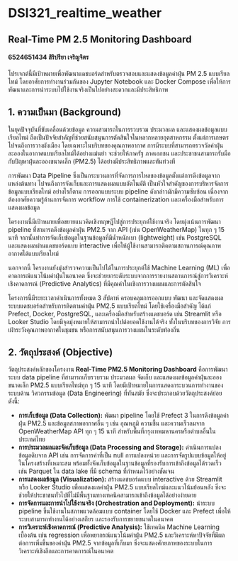 # DSI321_realtime_weather
## Real-Time PM 2.5 Monitoring Dashboard

#### 6524651434 สิริปรียา เจริญจิตร

โปรเจกต์นี้มีเป้าหมายเพื่อพัฒนาแดชบอร์ดสำหรับตรวจสอบและแสดงข้อมูลค่าฝุ่น PM 2.5 แบบเรียลไทม์ โดยอาศัยการทำงานร่วมกันของ Jupyter Notebook และ Docker Compose เพื่อให้การพัฒนาและการนำระบบไปใช้งานจริงเป็นไปอย่างสะดวกและมีประสิทธิภาพ

## 1. ความเป็นมา (Background)

ในยุคปัจจุบันที่ขับเคลื่อนด้วยข้อมูล ความสามารถในการรวบรวม ประมวลผล และแสดงผลข้อมูลแบบเรียลไทม์ ถือเป็นปัจจัยสำคัญที่ช่วยสนับสนุนการตัดสินใจในหลากหลายอุตสาหกรรม ตั้งแต่การเกษตรไปจนถึงการวางผังเมือง โดยเฉพาะในบริบทของคุณภาพอากาศ การมีระบบที่สามารถตรวจวัดค่าฝุ่นละอองในอากาศแบบเรียลไทม์ได้อย่างแม่นยำ จะช่วยให้ภาครัฐ ภาคเอกชน และประชาชนสามารถรับมือกับปัญหาฝุ่นละอองขนาดเล็ก (PM2.5) ได้อย่างมีประสิทธิภาพและทันท่วงที

การพัฒนา Data Pipeline ซึ่งเป็นกระบวนการที่จัดการการไหลของข้อมูลตั้งแต่การดึงข้อมูลจากแหล่งต้นทาง ไปจนถึงการจัดเก็บและการแสดงผลแบบอัตโนมัติ เป็นหัวใจสำคัญของการบริหารจัดการข้อมูลแบบเรียลไทม์ อย่างไรก็ตาม การออกแบบระบบ pipeline ดังกล่าวมักมีความซับซ้อน เนื่องจากต้องอาศัยความรู้ด้านการจัดการ workflow การใช้ containerization และเครื่องมือสำหรับการแสดงผลข้อมูล

โครงงานนี้มีเป้าหมายเพื่อขยายแนวคิดเชิงทฤษฎีไปสู่การประยุกต์ใช้งานจริง โดยมุ่งเน้นการพัฒนา pipeline ที่สามารถดึงข้อมูลค่าฝุ่น PM2.5 จาก API (เช่น OpenWeatherMap) ในทุก ๆ 15 นาที จากนั้นทำการจัดเก็บข้อมูลในฐานข้อมูลที่มีน้ำหนักเบา (lightweight) เช่น PostgreSQL และแสดงผลผ่านแดชบอร์ดแบบ interactive เพื่อให้ผู้ใช้งานสามารถติดตามสถานการณ์คุณภาพอากาศได้แบบเรียลไทม์

นอกจากนี้ โครงงานยังมุ่งสำรวจความเป็นไปได้ในการประยุกต์ใช้ Machine Learning (ML) เพื่อคาดการณ์แนวโน้มค่าฝุ่นในอนาคต ซึ่งจะช่วยยกระดับระบบจากการรายงานสถานการณ์สู่การวิเคราะห์เชิงคาดการณ์ (Predictive Analytics) ที่มีคุณค่าในเชิงการวางแผนและการตัดสินใจ

โครงการนี้มีระยะเวลาดำเนินการทั้งหมด 3 สัปดาห์ ครอบคลุมการออกแบบ พัฒนา และจัดแสดงผลระบบแดชบอร์ดสำหรับการติดตามค่าฝุ่น PM2.5 แบบเรียลไทม์ โดยใช้เครื่องมือสำคัญ ได้แก่ Prefect, Docker, PostgreSQL, และเครื่องมือสำหรับสร้างแดชบอร์ด เช่น Streamlit หรือ Looker Studio โดยมีจุดมุ่งหมายให้สามารถนำไปต่อยอดใช้งานได้จริง ทั้งในบริบทของการวิจัย การเฝ้าระวังคุณภาพอากาศในชุมชน หรือการสนับสนุนการวางแผนในระดับท้องถิ่น

## 2. วัตถุประสงค์ (Objective)

วัตถุประสงค์หลักของโครงงาน **Real-Time PM2.5 Monitoring Dashboard** คือการพัฒนาระบบ data pipeline ที่สามารถเก็บรวบรวม ประมวลผล จัดเก็บ และแสดงผลข้อมูลค่าฝุ่นละอองขนาดเล็ก PM2.5 แบบเรียลไทม์ทุก ๆ 15 นาที โดยมีเป้าหมายในการแสดงกระบวนการทำงานของระบบด้าน วิศวกรรมข้อมูล (Data Engineering) ที่ทันสมัย ซึ่งจะประกอบด้วยวัตถุประสงค์ย่อยดังนี้:

* **การเก็บข้อมูล (Data Collection):** พัฒนา pipeline โดยใช้ Prefect 3 ในการดึงข้อมูลค่าฝุ่น PM2.5 และข้อมูลสภาพอากาศอื่น ๆ เช่น อุณหภูมิ ความชื้น และความเร็วลมจาก OpenWeatherMap API ทุก ๆ 15 นาที สำหรับพื้นที่กรุงเทพมหานครหรือตำบลอื่นในประเทศไทย
* **การประมวลผลและจัดเก็บข้อมูล (Data Processing and Storage):** ดำเนินการแปลงข้อมูลดิบจาก API เช่น การจัดการค่าที่เป็น null การแปลงหน่วย และการจัดรูปแบบข้อมูลให้อยู่ในโครงสร้างที่เหมาะสม พร้อมทั้งจัดเก็บข้อมูลในฐานข้อมูลที่รองรับการเข้าถึงข้อมูลได้รวดเร็ว เช่น Parquet ใน data lake ที่มี schema ที่กำหนดไว้อย่างชัดเจน
* **การแสดงผลข้อมูล (Visualization):** สร้างแดชบอร์ดแบบ interactive ด้วย Streamlit หรือ Looker Studio เพื่อแสดงผลค่าฝุ่น PM2.5 แบบเรียลไทม์และแนวโน้มย้อนหลัง ซึ่งจะช่วยให้ประชาชนทั่วไปที่ไม่มีพื้นฐานทางเทคนิคสามารถเข้าถึงข้อมูลได้อย่างง่ายดาย
* **การจัดการและการนำไปใช้งานจริง (Orchestration and Deployment):** นำระบบ pipeline ขึ้นใช้งานในสภาพแวดล้อมแบบ container โดยใช้ Docker และ Prefect เพื่อให้ระบบสามารถทำงานได้อย่างเสถียร และรองรับการขยายขนาดในอนาคต
* **การวิเคราะห์เชิงคาดการณ์ (Predictive Analysis):** ใช้เทคนิค Machine Learning เบื้องต้น เช่น regression เพื่อพยากรณ์แนวโน้มค่าฝุ่น PM2.5 และวิเคราะห์หาปัจจัยที่มีผลต่อการเพิ่มขึ้นของค่าฝุ่น PM2.5 จากข้อมูลที่เก็บมา ซึ่งจะแสดงศักยภาพของระบบในการวิเคราะห์เชิงลึกและการคาดการณ์ในอนาคต








